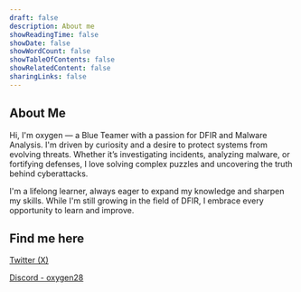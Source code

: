 ```yaml
---
draft: false
description: About me
showReadingTime: false
showDate: false
showWordCount: false
showTableOfContents: false
showRelatedContent: false
sharingLinks: false
---
```


## About Me
Hi, I'm oxygen — a Blue Teamer with a passion for DFIR and Malware Analysis. I'm driven by curiosity and a desire to protect systems from evolving threats. Whether it’s investigating incidents, analyzing malware, or fortifying defenses, I love solving complex puzzles and uncovering the truth behind cyberattacks.

I'm a lifelong learner, always eager to expand my knowledge and sharpen my skills. While I'm still growing in the field of DFIR, I embrace every opportunity to learn and improve.

## Find me here
[Twitter (X)](https://x.com/greybiu)

[Discord - oxygen28](https://discord.gg/FzwksM3x)